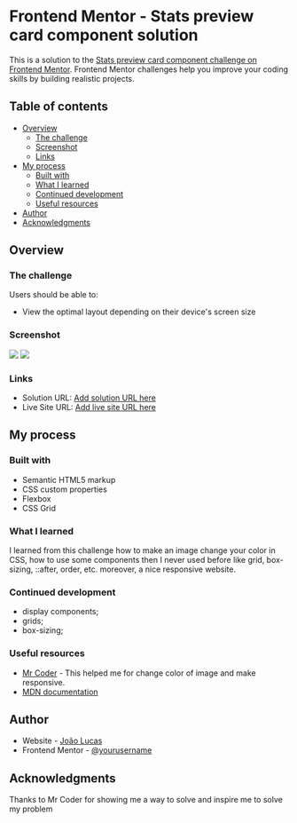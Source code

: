 # Frontend Mentor - Stats preview card component solution

This is a solution to the [Stats preview card component challenge on Frontend Mentor](https://www.frontendmentor.io/challenges/stats-preview-card-component-8JqbgoU62). Frontend Mentor challenges help you improve your coding skills by building realistic projects. 

## Table of contents

- [Overview](#overview)
  - [The challenge](#the-challenge)
  - [Screenshot](#screenshot)
  - [Links](#links)
- [My process](#my-process)
  - [Built with](#built-with)
  - [What I learned](#what-i-learned)
  - [Continued development](#continued-development)
  - [Useful resources](#useful-resources)
- [Author](#author)
- [Acknowledgments](#acknowledgments)


## Overview

### The challenge

Users should be able to:

- View the optimal layout depending on their device's screen size

### Screenshot

![](./images/screenshot.jpg)
![](./images/screenshot-mobile.jpg)

### Links

- Solution URL: [Add solution URL here](https://github.com/joaolucas-prog/stats-preview-card-component-challenge)
- Live Site URL: [Add live site URL here](https://joaolucas-prog.github.io/stats-preview-card-component-challenge/)

## My process

### Built with

- Semantic HTML5 markup
- CSS custom properties
- Flexbox
- CSS Grid

### What I learned

I learned from this challenge how to make an image change your color in CSS, how to use some components then I never used before like grid, box-sizing, ::after, order, etc. moreover, a nice responsive website.

### Continued development

- display components;
- grids;
- box-sizing;


### Useful resources

- [Mr Coder](https://www.youtube.com/watch?v=dhBR6-Jjql4) - This helped me for change color of image and make responsive.
- [MDN documentation](https://developer.mozilla.org/pt-BR/)

## Author

- Website - [João Lucas](https://developer.mozilla.org/pt-BR/)
- Frontend Mentor - [@yourusername](https://www.frontendmentor.io/profile/yourusername)

## Acknowledgments

Thanks to Mr Coder for showing me a way to solve and inspire me to solve my problem

